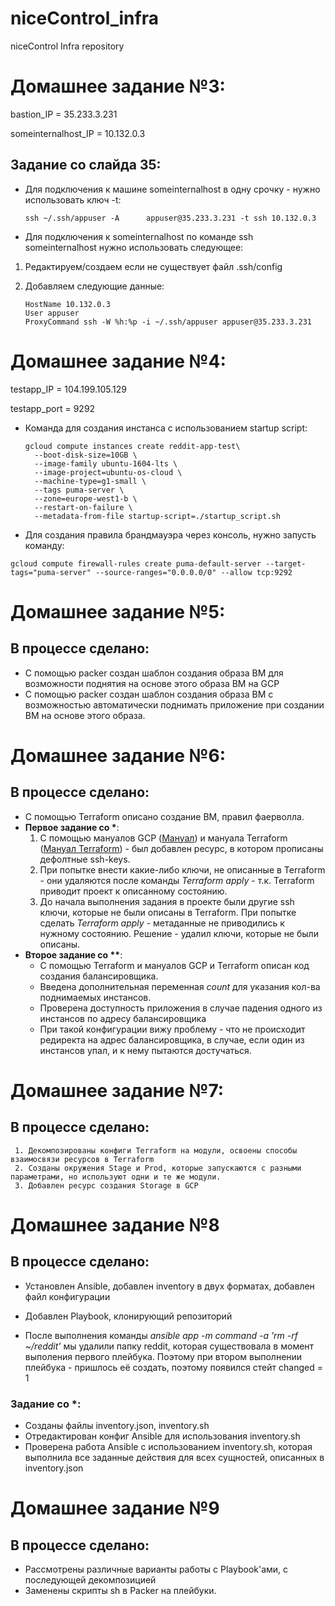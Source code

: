 
# niceControl_infra
niceControl Infra repository

# Домашнее задание №3:

bastion_IP = 35.233.3.231

someinternalhost_IP = 10.132.0.3

 
## Задание со слайда 35:

* Для подключения к машине someinternalhost в одну срочку - нужно использовать ключ -t:
    
    ```ssh ~/.ssh/appuser -A      appuser@35.233.3.231 -t ssh 10.132.0.3```
    
* Для подключения к someinternalhost по команде ssh someinternalhost нужно использовать следующее:
1. Редактируем/создаем если не существует файл .ssh/config

2. Добавляем следующие данные:

    ```Host someinternalhost
    HostName 10.132.0.3
    User appuser
    ProxyCommand ssh -W %h:%p -i ~/.ssh/appuser appuser@35.233.3.231

# Домашнее задание №4:
testapp_IP = 104.199.105.129

testapp_port = 9292

* Команда для создания инстанса с использованием startup script:

    ```
    gcloud compute instances create reddit-app-test\
      --boot-disk-size=10GB \
      --image-family ubuntu-1604-lts \
      --image-project=ubuntu-os-cloud \
      --machine-type=g1-small \
      --tags puma-server \
      --zone=europe-west1-b \
      --restart-on-failure \
      --metadata-from-file startup-script=./startup_script.sh

* Для создания правила брандмауэра через консоль, нужно запусть команду:
```
gcloud compute firewall-rules create puma-default-server --target-tags="puma-server" --source-ranges="0.0.0.0/0" --allow tcp:9292
```

# Домашнее задание №5:

## В процессе сделано:
 - С помощью packer создан шаблон создания образа ВМ для возможности поднятия на основе этого образа ВМ на GCP
- С помощью packer создан шаблон создания образа ВМ с возможностью автоматически поднимать приложение при создании ВМ на основе этого образа.



# Домашнее задание №6:

## В процессе сделано:
- С помощью Terraform описано создание ВМ, правил фаерволла.
- __Первое задание со *__: 
     1. С помощью мануалов GCP ([Мануал](https://cloud.google.com/compute/docs/instances/adding-removing-ssh-keys)) и мануала Terraform ([Мануал Terraform](https://www.terraform.io/docs/providers/google/r/compute_project_metadata.html)) - был добавлен ресурс, в котором прописаны дефолтные ssh-keys.
     2. При попытке внести какие-либо ключи, не описанные в Terraform - они удаляются после команды *Terraform apply* - т.к. Terraform приводит проект к описанному состоянию.
     3. До начала выполнения задания в проекте были другие ssh ключи, которые не были описаны в Terraform. При попытке сделать *Terraform apply*  - метаданные не приводились к нужному состоянию. Решение - удалил ключи, которые не были описаны. 
- __Второе задание со **__:
    - С помощью Terraform и мануалов GCP и Terraform описан код создания балансировщика.
    - Введена дополнительная переменная *count* для указания кол-ва поднимаемых инстансов.
    - Проверена доступность приложения в случае падения одного из инстансов по адресу балансировщика 
    - При такой конфигурации вижу проблему - что не происходит редиректа на адрес балансировщика, в случае, если один из инстансов упал, и к нему пытаются достучаться. 

# Домашнее задание №7:

## В процессе сделано:
    
     1. Декомпозированы конфиги Terraform на модули, освоены способы взаимосвязи ресурсов в Terraform
     2. Созданы окружения Stage и Prod, которые запускаются с разными параметрами, но используют одни и те же модули.
     3. Добавлен ресурс создания Storage в GCP

# Домашнее задание №8

## В процессе сделано:
* Установлен Ansible, добавлен inventory в двух форматах, добавлен файл конфигурации
* Добавлен Playbook, клонирующий репозиторий

* После выполнения команды *ansible app -m command -a 'rm -rf ~/reddit'* мы удалили папку reddit, которая существовала в момент выполения первого плейбука. Поэтому при втором выполнении плейбука - пришлось её создать, поэтому появился стейт changed = 1

### Задание со *:
* Созданы файлы inventory.json, inventory.sh
* Отредактирован конфиг Ansible для использования inventory.sh
* Проверена работа Ansible с использованием inventory.sh, которая выполнила все заданные действия для всех сущностей, описанных в inventory.json


# Домашнее задание №9

## В процессе сделано:
* Рассмотрены различные варианты работы с Playbook'ами, с последующей декомпозицией
* Заменены скрипты sh в Packer на плейбуки.





